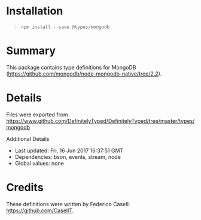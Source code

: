 # Installation
> `npm install --save @types/mongodb`

# Summary
This package contains type definitions for MongoDB (https://github.com/mongodb/node-mongodb-native/tree/2.2).

# Details
Files were exported from https://www.github.com/DefinitelyTyped/DefinitelyTyped/tree/master/types/mongodb

Additional Details
 * Last updated: Fri, 16 Jun 2017 16:37:51 GMT
 * Dependencies: bson, events, stream, node
 * Global values: none

# Credits
These definitions were written by Federico Caselli <https://github.com/CaselIT>.

